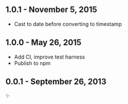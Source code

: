 1.0.1 - November 5, 2015
------------------------
* Cast to date before converting to timestamp

1.0.0 - May 26, 2015
--------------------
* Add CI, improve test harness
* Publish to npm

0.0.1 - September 26, 2013
--------------------------
:sparkles:
